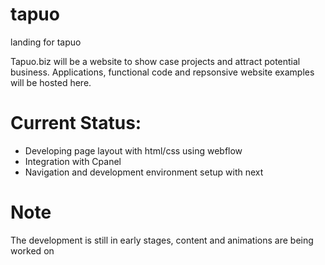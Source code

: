 # tapuo
landing for tapuo

Tapuo.biz will be a website to show case projects and attract potential business.
Applications, functional code and repsonsive website examples will be hosted here.

# Current Status:
- Developing page layout with html/css using webflow
- Integration with Cpanel
- Navigation and development environment setup with next

# Note
The development is still in early stages, content and animations are being worked on
